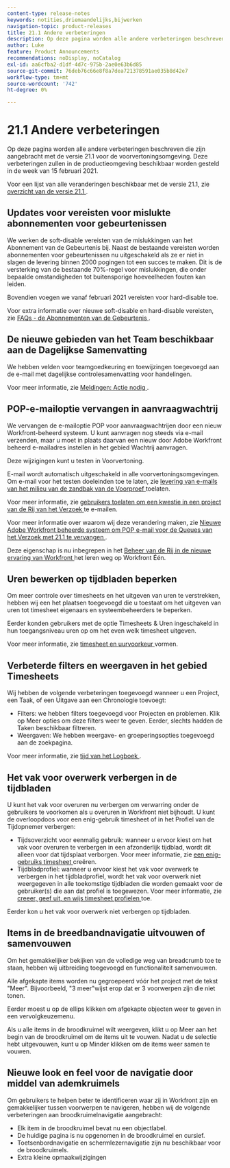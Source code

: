 ```yaml
---
content-type: release-notes
keywords: notities,driemaandelijks,bijwerken
navigation-topic: product-releases
title: 21.1 Andere verbeteringen
description: Op deze pagina worden alle andere verbeteringen beschreven die zijn aangebracht met de versie 21.1 voor de voorvertoningsomgeving. Deze verbeteringen zullen in de productieomgeving beschikbaar worden gesteld in de week van 15 februari 2021.
author: Luke
feature: Product Announcements
recommendations: noDisplay, noCatalog
exl-id: aa6cfba2-d1df-4d7c-975b-2ae0e63b6d85
source-git-commit: 76deb76c66e8f8a7dea721378591ae035b8d42e7
workflow-type: tm+mt
source-wordcount: '742'
ht-degree: 0%

---
```


# 21.1 Andere verbeteringen

Op deze pagina worden alle andere verbeteringen beschreven die zijn aangebracht met de versie 21.1 voor de voorvertoningsomgeving. Deze verbeteringen zullen in de productieomgeving beschikbaar worden gesteld in de week van 15 februari 2021.

Voor een lijst van alle veranderingen beschikbaar met de versie 21.1, zie [ overzicht van de versie 21.1 ](../../../product-announcements/product-releases/21.1-release-activity/21-1-release-overview.md).

## Updates voor vereisten voor mislukte abonnementen voor gebeurtenissen

We werken de soft-disable vereisten van de mislukkingen van het Abonnement van de Gebeurtenis bij. Naast de bestaande vereisten worden abonnementen voor gebeurtenissen nu uitgeschakeld als ze er niet in slagen de levering binnen 2000 pogingen tot een succes te maken. Dit is de versterking van de bestaande 70%-regel voor mislukkingen, die onder bepaalde omstandigheden tot buitensporige hoeveelheden fouten kan leiden.

Bovendien voegen we vanaf februari 2021 vereisten voor hard-disable toe.

Voor extra informatie over nieuwe soft-disable en hard-disable vereisten, zie [ FAQs - de Abonnementen van de Gebeurtenis ](../../../wf-api/general/event-subs-faq.md).

## De nieuwe gebieden van het Team beschikbaar aan de Dagelijkse Samenvatting

We hebben velden voor teamgoedkeuring en toewijzingen toegevoegd aan de e-mail met dagelijkse controlesamenvatting voor handelingen.

Voor meer informatie, zie [ Meldingen: Actie nodig ](../../../workfront-basics/using-notifications/notifications-action-needed.md).

## POP-e-mailoptie vervangen in aanvraagwachtrij

We vervangen de e-mailoptie POP voor aanvraagwachtrijen door een nieuw Workfront-beheerd systeem. U kunt aanvragen nog steeds via e-mail verzenden, maar u moet in plaats daarvan een nieuw door Adobe Workfront beheerd e-mailadres instellen in het gebied Wachtrij aanvragen.

Deze wijzigingen kunt u testen in Voorvertoning.

E-mail wordt automatisch uitgeschakeld in alle voorvertoningsomgevingen. Om e-mail voor het testen doeleinden toe te laten, zie [ levering van e-mails van het milieu van de zandbak van de Voorproef ](../../../workfront-basics/using-notifications/enable-delivery-emails-from-preview-sandbox-environment.md) toelaten.

Voor meer informatie, zie [ gebruikers toelaten om een kwestie in een project van de Rij van het Verzoek ](/help/quicksilver/manage-work/requests/create-requests/enable-email-issues-into-projects.md) te e-mailen.

Voor meer informatie over waarom wij deze verandering maken, zie [ Nieuwe Adobe Workfront beheerde systeem om POP e-mail voor de Queues van het Verzoek met 21.1 te vervangen ](../../../product-announcements/announcements/announcement-archive/pop-removal-request-queue.md).

Deze eigenschap is nu inbegrepen in het [ Beheer van de Rij in de nieuwe ervaring van Workfront ](https://one.workfront.com/s/learningpath4/queue-management-MCYCJRWK36QZBP7PGMNDMSPRN3LE) het leren weg op Workfront Één.

## Uren bewerken op tijdbladen beperken

Om meer controle over timesheets en het uitgeven van uren te verstrekken, hebben wij een het plaatsen toegevoegd die u toestaat om het uitgeven van uren tot timesheet eigenaars en systeembeheerders te beperken.

Eerder konden gebruikers met de optie Timesheets &amp; Uren ingeschakeld in hun toegangsniveau uren op om het even welk timesheet uitgeven.

Voor meer informatie, zie [ timesheet en uurvoorkeur ](../../../administration-and-setup/set-up-workfront/configure-timesheets-schedules/timesheet-and-hour-preferences.md) vormen.

## Verbeterde filters en weergaven in het gebied Timesheets

Wij hebben de volgende verbeteringen toegevoegd wanneer u een Project, een Taak, of een Uitgave aan een Chronologie toevoegt:

* Filters: we hebben filters toegevoegd voor Projecten en problemen. Klik op Meer opties om deze filters weer te geven. Eerder, slechts hadden de Taken beschikbaar filtreren.
* Weergaven: We hebben weergave- en groeperingsopties toegevoegd aan de zoekpagina.

Voor meer informatie, zie [ tijd van het Logboek ](../../../timesheets/create-and-manage-timesheets/log-time.md).

## Het vak voor overwerk verbergen in de tijdbladen

U kunt het vak voor overuren nu verbergen om verwarring onder de gebruikers te voorkomen als u overuren in Workfront niet bijhoudt. U kunt de overloopdoos voor een enig-gebruik timesheet of in het Profiel van de Tijdopnemer verbergen:

* Tijdsoverzicht voor eenmalig gebruik: wanneer u ervoor kiest om het vak voor overuren te verbergen in een afzonderlijk tijdblad, wordt dit alleen voor dat tijdsplaat verborgen. Voor meer informatie, zie [ een enig-gebruiks timesheet ](../../../timesheets/create-and-manage-timesheets/create-tmshts.md) creëren.
* Tijdbladprofiel: wanneer u ervoor kiest het vak voor overwerk te verbergen in het tijdbladprofiel, wordt het vak voor overwerk niet weergegeven in alle toekomstige tijdbladen die worden gemaakt voor de gebruiker(s) die aan dat profiel is toegewezen. Voor meer informatie, zie [ creeer, geef uit, en wijs timesheet profielen ](../../../timesheets/create-and-manage-timesheets/create-timesheet-profiles.md) toe.

Eerder kon u het vak voor overwerk niet verbergen op tijdbladen.

## Items in de breedbandnavigatie uitvouwen of samenvouwen

Om het gemakkelijker bekijken van de volledige weg van breadcrumb toe te staan, hebben wij uitbreiding toegevoegd en functionaliteit samenvouwen.

Alle afgekapte items worden nu gegroepeerd vóór het project met de tekst &quot;Meer&quot;. Bijvoorbeeld, &quot;3 meer&quot;wijst erop dat er 3 voorwerpen zijn die niet tonen.

Eerder moest u op de ellips klikken om afgekapte objecten weer te geven in een vervolgkeuzemenu.

Als u alle items in de broodkruimel wilt weergeven, klikt u op Meer aan het begin van de broodkruimel om de items uit te vouwen. Nadat u de selectie hebt uitgevouwen, kunt u op Minder klikken om de items weer samen te vouwen.

## Nieuwe look en feel voor de navigatie door middel van ademkruimels

Om gebruikers te helpen beter te identificeren waar zij in Workfront zijn en gemakkelijker tussen voorwerpen te navigeren, hebben wij de volgende verbeteringen aan broodkruimelnavigatie aangebracht:

* Elk item in de broodkruimel bevat nu een objectlabel.
* De huidige pagina is nu opgenomen in de broodkruimel en cursief.
* Toetsenbordnavigatie en schermlezernavigatie zijn nu beschikbaar voor de broodkruimels.
* Extra kleine opmaakwijzigingen

